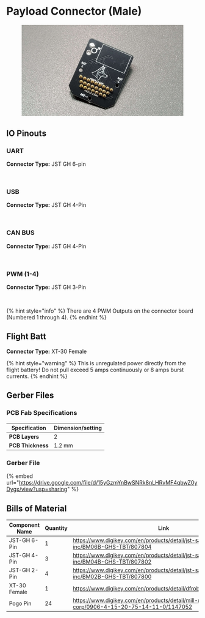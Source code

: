 # Payload Connector (Male)



<figure><img src="../.gitbook/assets/20231030_235255.jpg" alt=""><figcaption></figcaption></figure>



## IO Pinouts

### UART

**Connector Type:** JST GH 6-pin

<figure><img src="../.gitbook/assets/UART IO Schematic.png" alt=""><figcaption></figcaption></figure>

### USB

**Connector Type:** JST GH 4-Pin



<figure><img src="../.gitbook/assets/USB IO Schematic.png" alt=""><figcaption></figcaption></figure>

### CAN BUS

**Connector Type:** JST GH 4-Pin

<figure><img src="../.gitbook/assets/CAN BUS IO Schematic.png" alt=""><figcaption></figcaption></figure>



### PWM (1-4)

**Connector Type:** JST GH 3-Pin

<figure><img src="../.gitbook/assets/PWM IO Schematic.png" alt=""><figcaption></figcaption></figure>

{% hint style="info" %}
There are 4 PWM Outputs on the connector board (Numbered 1 through 4).
{% endhint %}

## Flight Batt

**Connector Type:** XT-30 Female

{% hint style="warning" %}
This is unregulated power directly from the flight battery! Do not pull exceed 5 amps continuously or 8 amps burst currents.
{% endhint %}

## Gerber Files

### PCB Fab Specifications

| Specification     | Dimension/setting |
| ----------------- | ----------------- |
| **PCB Layers**    | 2                 |
| **PCB Thickness** | 1.2 mm            |

### Gerber File

{% embed url="https://drive.google.com/file/d/15yGzmYnBwSNRk8nLHRvMF4qbwZ0yDygx/view?usp=sharing" %}

## Bills of Material



<table><thead><tr><th>Component Name</th><th data-type="number">Quantity</th><th>Link</th></tr></thead><tbody><tr><td>JST-GH 6-Pin</td><td>1</td><td><a href="https://www.digikey.com/en/products/detail/jst-sales-america-inc/BM06B-GHS-TBT/807804">https://www.digikey.com/en/products/detail/jst-sales-america-inc/BM06B-GHS-TBT/807804</a></td></tr><tr><td>JST-GH 4-Pin</td><td>3</td><td><a href="https://www.digikey.com/en/products/detail/jst-sales-america-inc/BM04B-GHS-TBT/807802">https://www.digikey.com/en/products/detail/jst-sales-america-inc/BM04B-GHS-TBT/807802</a></td></tr><tr><td>JST-GH 2-Pin</td><td>4</td><td><a href="https://www.digikey.com/en/products/detail/jst-sales-america-inc/BM02B-GHS-TBT/807800">https://www.digikey.com/en/products/detail/jst-sales-america-inc/BM02B-GHS-TBT/807800</a></td></tr><tr><td>XT-30 Female</td><td>1</td><td><a href="https://www.digikey.com/en/products/detail/dfrobot/FIT0586/9559255">https://www.digikey.com/en/products/detail/dfrobot/FIT0586/9559255</a></td></tr><tr><td>Pogo Pin</td><td>24</td><td><a href="https://www.digikey.com/en/products/detail/mill-max-manufacturing-corp/0906-4-15-20-75-14-11-0/1147052">https://www.digikey.com/en/products/detail/mill-max-manufacturing-corp/0906-4-15-20-75-14-11-0/1147052</a></td></tr></tbody></table>
